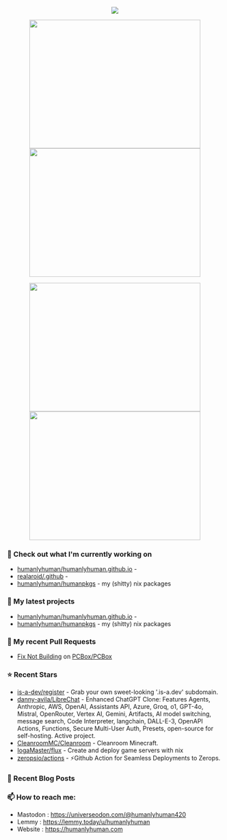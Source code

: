 <p align="center"><a href="https://github.com/anuraghazra/github-readme-stats">
  <img align="center" src="https://github-readme-stats.vercel.app/api?username=humanlyhuman&show_icons=true&theme=react" />
</a></p>
<p align="center"><a href="https://wakatime.com/@humanlyhuman">
  <img align="center" width="400" height="300" src="https://wakatime.com/share/@humanlyhuman/9c049d62-984c-408f-b87b-68c5cc7bf4bf.svg" />
</a>
<a href="https://wakatime.com/@humanlyhuman">
  <img align="center" width="400" height="300" src="https://wakatime.com/share/@humanlyhuman/513b3a3a-52c9-4706-bece-2472e26f6945.svg" />
</a></p>

<p align="center"><a href="https://wakatime.com/@humanlyhuman">
  <img align="center" width="400" height="300" src="https://wakatime.com/share/@humanlyhuman/6d9d7eea-3f23-4db3-9eaf-742cbff8d9b5.svg" />
</a>
<a href="https://wakatime.com/@humanlyhuman">
  <img align="center" width="400" height="300" src="https://wakatime.com/share/@humanlyhuman/558c9c83-c82e-4142-bd49-b2eaa73616d1.svg" />
</a></p>

### 👷 Check out what I'm currently working on

- [humanlyhuman/humanlyhuman.github.io](https://github.com/humanlyhuman/humanlyhuman.github.io) - 
- [realaroid/.github](https://github.com/realaroid/.github) - 
- [humanlyhuman/humanpkgs](https://github.com/humanlyhuman/humanpkgs) - my (shitty) nix packages
### 🌱 My latest projects

- [humanlyhuman/humanlyhuman.github.io](https://github.com/humanlyhuman/humanlyhuman.github.io) - 
- [humanlyhuman/humanpkgs](https://github.com/humanlyhuman/humanpkgs) - my (shitty) nix packages
### 🔨 My recent Pull Requests

- [Fix Not Building](https://github.com/PCBox/PCBox/pull/80) on [PCBox/PCBox](https://github.com/PCBox/PCBox)
### ⭐ Recent Stars

- [is-a-dev/register](https://github.com/is-a-dev/register) - Grab your own sweet-looking &#39;.is-a.dev&#39; subdomain.
- [danny-avila/LibreChat](https://github.com/danny-avila/LibreChat) - Enhanced ChatGPT Clone: Features Agents, Anthropic, AWS, OpenAI, Assistants API, Azure, Groq, o1, GPT-4o, Mistral, OpenRouter, Vertex AI, Gemini, Artifacts, AI model switching, message search, Code Interpreter, langchain, DALL-E-3, OpenAPI Actions, Functions, Secure Multi-User Auth, Presets, open-source for self-hosting. Active project.
- [CleanroomMC/Cleanroom](https://github.com/CleanroomMC/Cleanroom) - Cleanroom Minecraft.
- [IogaMaster/flux](https://github.com/IogaMaster/flux) - Create and deploy game servers with nix
- [zeropsio/actions](https://github.com/zeropsio/actions) - ⚡️Github Action for Seamless Deployments to Zerops.
### 📰 Recent Blog Posts
### 📫 How to reach me:
  - Mastodon  : <https://universeodon.com/@humanlyhuman420>
  - Lemmy     : <https://lemmy.today/u/humanlyhuman>
  - Website   : <https://humanlyhuman.com>
